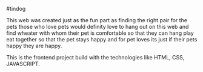 #tindog

This web was created  just as the fun part as finding the right pair for the pets those who love pets would definity love to hang out on this web and find wheater with whom their pet is comfortable so that they can hang
play eat together so that the pet stays happy and for pet loves its just if their pets happy they are happy.

This is the frontend project build with the technologies like HTML, CSS, JAVASCRIPT.
